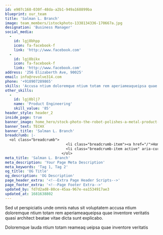 ```yaml
---
id: e907c168-030f-48da-a2b1-949a168899ba
blueprint: our_team
title: 'Salman L. Branch'
image: team_members/istockphoto-1338134336-170667a.jpg
designation: 'Business Manager'
social_media:
  -
    id: lgj8bhpp
    icon: fa-facebook-f
    link: 'http://www.facebook.com'
  -
    id: lgj8bikx
    icon: fa-facebook-f
    link: 'http://www.facebook.com'
address: '256 Elizaberth Ave, 90025'
email: info@revolve314.com
phone: '+918907289865'
skills: 'Accusa ntium doloremque ntium totam rem aperiameaqueipsa quae inventore veritatis quasi architect beatae'
other_skills:
  -
    id: lgj8blj7
    name: 'Product Engineering'
    skill_value: '85'
header_style: header_2
inside_page: true
banner_image: home_hero/stock-photo-the-robot-polishes-a-metal-product-automatic-ultraprecise-grinding-of-a-metal-product-by-a-robot-1653625783.jpg
banner_text: TECHX
banner_title: 'Salman L. Branch'
breadcrumb: |-
  <ol class="breadcrumb">
                            <li class="breadcrumb-item"><a href="/">Home</a></li>
                            <li class="breadcrumb-item active" aria-current="page">team</li>
                          </ol>
meta_title: 'Salman L. Branch'
meta_description: 'Your Page Meta Description'
meta_keywords: 'Tag 1, Tag 2'
og_title: 'OG Title'
og_description: 'OG Description'
page_header_extra: '<!--Extra Page Header Scripts-->'
page_footer_extra: '<!--Page Footer Extra-->'
updated_by: fd7d2ad8-80ce-45aa-967e-ea1534917ae3
updated_at: 1681638802
---
```

Sed ut perspiciatis unde omnis natus sit voluptatem accusa ntium doloremque ntium totam rem aperiameaqueipsa quae inventore veritatis quasi architect beatae vitae dicta sunt explicabo.

Doloremque lauda ntium totam reameaq ueipsa quae inventore veritatis